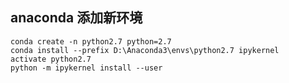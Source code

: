 ## anaconda 添加新环境
```
conda create -n python2.7 python=2.7
conda install --prefix D:\Anaconda3\envs\python2.7 ipykernel
activate python2.7
python -m ipykernel install --user
```


